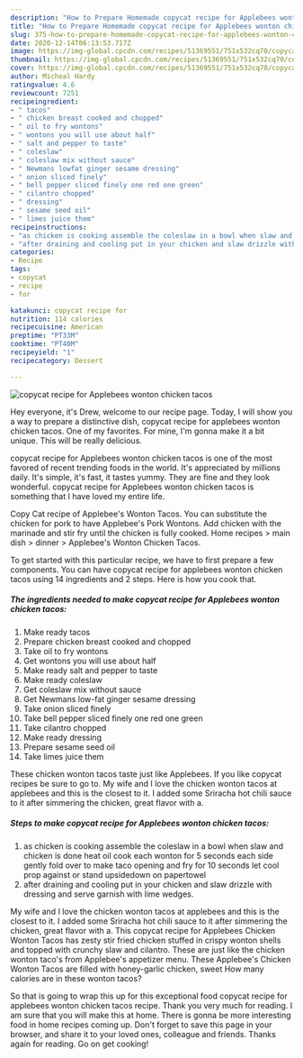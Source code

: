 ```yaml
---
description: "How to Prepare Homemade copycat recipe for Applebees wonton chicken tacos"
title: "How to Prepare Homemade copycat recipe for Applebees wonton chicken tacos"
slug: 375-how-to-prepare-homemade-copycat-recipe-for-applebees-wonton-chicken-tacos
date: 2020-12-14T06:13:53.717Z
image: https://img-global.cpcdn.com/recipes/51369551/751x532cq70/copycat-recipe-for-applebees-wonton-chicken-tacos-recipe-main-photo.jpg
thumbnail: https://img-global.cpcdn.com/recipes/51369551/751x532cq70/copycat-recipe-for-applebees-wonton-chicken-tacos-recipe-main-photo.jpg
cover: https://img-global.cpcdn.com/recipes/51369551/751x532cq70/copycat-recipe-for-applebees-wonton-chicken-tacos-recipe-main-photo.jpg
author: Micheal Hardy
ratingvalue: 4.6
reviewcount: 7251
recipeingredient:
- " tacos"
- " chicken breast cooked and chopped"
- " oil to fry wontons"
- " wontons you will use about half"
- " salt and pepper to taste"
- " coleslaw"
- " coleslaw mix without sauce"
- " Newmans lowfat ginger sesame dressing"
- " onion sliced finely"
- " bell pepper sliced finely one red one green"
- " cilantro chopped"
- " dressing"
- " sesame seed oil"
- " limes juice them"
recipeinstructions:
- "as chicken is cooking assemble the coleslaw in a bowl when slaw and chicken is done heat oil cook each wonton for 5 seconds each side gently fold over to make taco opening and fry for 10 seconds let cool prop against or stand upsidedown on papertowel"
- "after draining and cooling put in your chicken and slaw drizzle with dressing and serve garnish with lime wedges."
categories:
- Recipe
tags:
- copycat
- recipe
- for

katakunci: copycat recipe for 
nutrition: 114 calories
recipecuisine: American
preptime: "PT33M"
cooktime: "PT40M"
recipeyield: "1"
recipecategory: Dessert

---
```



![copycat recipe for Applebees wonton chicken tacos](https://img-global.cpcdn.com/recipes/51369551/751x532cq70/copycat-recipe-for-applebees-wonton-chicken-tacos-recipe-main-photo.jpg)

Hey everyone, it's Drew, welcome to our recipe page. Today, I will show you a way to prepare a distinctive dish, copycat recipe for applebees wonton chicken tacos. One of my favorites. For mine, I'm gonna make it a bit unique. This will be really delicious.

copycat recipe for Applebees wonton chicken tacos is one of the most favored of recent trending foods in the world. It's appreciated by millions daily. It's simple, it's fast, it tastes yummy. They are fine and they look wonderful. copycat recipe for Applebees wonton chicken tacos is something that I have loved my entire life.

Copy Cat recipe of Applebee&#39;s Wonton Tacos. You can substitute the chicken for pork to have Applebee&#39;s Pork Wontons. Add chicken with the marinade and stir fry until the chicken is fully cooked. Home recipes &gt; main dish &gt; dinner &gt; Applebee&#39;s Wonton Chicken Tacos.


To get started with this particular recipe, we have to first prepare a few components. You can have copycat recipe for applebees wonton chicken tacos using 14 ingredients and 2 steps. Here is how you cook that.

<!--inarticleads1-->

##### The ingredients needed to make copycat recipe for Applebees wonton chicken tacos:

1. Make ready  tacos
1. Prepare  chicken breast cooked and chopped
1. Take  oil to fry wontons
1. Get  wontons you will use about half
1. Make ready  salt and pepper to taste
1. Make ready  coleslaw
1. Get  coleslaw mix without sauce
1. Get  Newmans low-fat ginger sesame dressing
1. Take  onion sliced finely
1. Take  bell pepper sliced finely one red one green
1. Take  cilantro chopped
1. Make ready  dressing
1. Prepare  sesame seed oil
1. Take  limes juice them


These chicken wonton tacos taste just like Applebees. If you like copycat recipes be sure to go to. My wife and I love the chicken wonton tacos at applebees and this is the closest to it. I added some Sriracha hot chili sauce to it after simmering the chicken, great flavor with a. 

<!--inarticleads2-->

##### Steps to make copycat recipe for Applebees wonton chicken tacos:

1. as chicken is cooking assemble the coleslaw in a bowl when slaw and chicken is done heat oil cook each wonton for 5 seconds each side gently fold over to make taco opening and fry for 10 seconds let cool prop against or stand upsidedown on papertowel
1. after draining and cooling put in your chicken and slaw drizzle with dressing and serve garnish with lime wedges.


My wife and I love the chicken wonton tacos at applebees and this is the closest to it. I added some Sriracha hot chili sauce to it after simmering the chicken, great flavor with a. This copycat recipe for Applebees Chicken Wonton Tacos has zesty stir fried chicken stuffed in crispy wonton shells and topped with crunchy slaw and cilantro. These are just like the chicken wonton taco&#39;s from Applebee&#39;s appetizer menu. These Applebee&#39;s Chicken Wonton Tacos are filled with honey-garlic chicken, sweet How many calories are in these wonton tacos? 

So that is going to wrap this up for this exceptional food copycat recipe for applebees wonton chicken tacos recipe. Thank you very much for reading. I am sure that you will make this at home. There is gonna be more interesting food in home recipes coming up. Don't forget to save this page in your browser, and share it to your loved ones, colleague and friends. Thanks again for reading. Go on get cooking!
